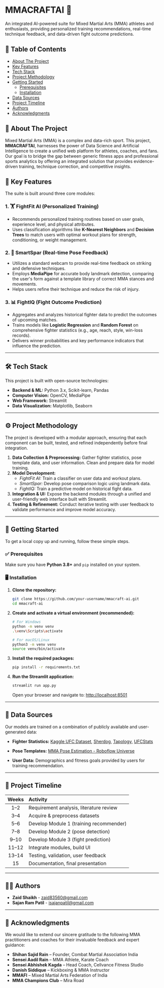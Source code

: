
# MMACRAFTAI 🥊

An integrated AI-powered suite for Mixed Martial Arts (MMA) athletes and enthusiasts, providing personalized training recommendations, real-time technique feedback, and data-driven fight outcome predictions.



## 📑 Table of Contents

- [About The Project](#about-the-project)
- [Key Features](#key-features)
- [Tech Stack](#tech-stack)
- [Project Methodology](#project-methodology)
- [Getting Started](#getting-started)
  - [Prerequisites](#prerequisites)
  - [Installation](#installation)
- [Data Sources](#data-sources)
- [Project Timeline](#project-timeline)
- [Authors](#authors)
- [Acknowledgments](#acknowledgments)



## 🧠 About The Project

Mixed Martial Arts (MMA) is a complex and data-rich sport. This project, **MMACRAFTAI**, harnesses the power of Data Science and Artificial Intelligence to create a unified web platform for athletes, coaches, and fans. Our goal is to bridge the gap between generic fitness apps and professional sports analytics by offering an integrated solution that provides evidence-driven training, technique correction, and competitive insights.




## 🚀 Key Features

The suite is built around three core modules:

### 1. 🏋️ FightFit AI (Personalized Training)
- Recommends personalized training routines based on user goals, experience level, and physical attributes.
- Uses classification algorithms like **K-Nearest Neighbors** and **Decision Trees** to match users with optimal workout plans for strength, conditioning, or weight management.

### 2. 🥋 SmartSpar (Real-time Pose Feedback)
- Utilizes a standard webcam to provide real-time feedback on striking and defensive techniques.
- Employs **MediaPipe** for accurate body landmark detection, comparing the user's form against a template library of correct MMA stances and movements.
- Helps users refine their technique and reduce the risk of injury.

### 3. 📊 FightIQ (Fight Outcome Prediction)
- Aggregates and analyzes historical fighter data to predict the outcomes of upcoming matches.
- Trains models like **Logistic Regression** and **Random Forest** on comprehensive fighter statistics (e.g., age, reach, style, win-loss records).
- Delivers winner probabilities and key performance indicators that influence the prediction.

---

## 🛠️ Tech Stack

This project is built with open-source technologies:

- **Backend & ML:** Python 3.x, Scikit-learn, Pandas  
- **Computer Vision:** OpenCV, MediaPipe  
- **Web Framework:** Streamlit  
- **Data Visualization:** Matplotlib, Seaborn

---

## ⚙️ Project Methodology

The project is developed with a modular approach, ensuring that each component can be built, tested, and refined independently before final integration.

1. **Data Collection & Preprocessing:** Gather fighter statistics, pose template data, and user information. Clean and prepare data for model training.
2. **Model Development:**
   - *FightFit AI:* Train a classifier on user data and workout plans.
   - *SmartSpar:* Develop pose comparison logic using landmark data.
   - *FightIQ:* Train a predictive model on historical fight data.
3. **Integration & UI:** Expose the backend modules through a unified and user-friendly web interface built with Streamlit.
4. **Testing & Refinement:** Conduct iterative testing with user feedback to validate performance and improve model accuracy.

---

## 🧰 Getting Started

To get a local copy up and running, follow these simple steps.

### ✅ Prerequisites

Make sure you have **Python 3.8+** and `pip` installed on your system.

### 🖥️ Installation

1. **Clone the repository:**
   ```sh
   git clone https://github.com/your-username/mmacraft-ai.git
   cd mmacraft-ai
      ```

2. **Create and activate a virtual environment (recommended):**

   ```sh
   # For Windows
   python -m venv venv
   .\venv\Scripts\activate

   # For macOS/Linux
   python3 -m venv venv
   source venv/bin/activate
   ```

3. **Install the required packages:**

   ```sh
   pip install -r requirements.txt
   ```

4. **Run the Streamlit application:**

   ```sh
   streamlit run app.py
   ```

   Open your browser and navigate to: [http://localhost:8501](http://localhost:8501)

---

## 📂 Data Sources

Our models are trained on a combination of publicly available and user-generated data:

* **Fighter Statistics:**
  [Kaggle UFC Dataset](https://www.kaggle.com/datasets/rajeevw/ufcdata),
  [Sherdog](https://www.sherdog.com/), [Tapology](https://www.tapology.com/), [UFCStats](http://www.ufcstats.com/)

* **Pose Templates:**
  [MMA Pose Estimation - Roboflow Universe](https://universe.roboflow.com/mma-pose-estimation)

* **User Data:**
  Demographics and fitness goals provided by users for training recommendation.

---

## 📆 Project Timeline

| Weeks | Activity                                |
| :---: | :-------------------------------------- |
|  1–2  | Requirement analysis, literature review |
|  3–4  | Acquire & preprocess datasets           |
|  5–6  | Develop Module 1 (training recommender) |
|  7–8  | Develop Module 2 (pose detection)       |
|  9–10 | Develop Module 3 (fight prediction)     |
| 11–12 | Integrate modules, build UI             |
| 13–14 | Testing, validation, user feedback      |
|   15  | Documentation, final presentation       |

---

## 👨‍💻 Authors


* **Zaid Shaikh** - [zaid83560@gmail.com](mailto:zaid83560@gmail.com)
* **Sajan Ram Patil** - [isajanpatil@gmail.com](mailto:isajanpatil@gmail.com)

---

## 🙏 Acknowledgments

We would like to extend our sincere gratitude to the following MMA practitioners and coaches for their invaluable feedback and expert guidance:

* **Shihan Sajid Rain** – Founder, Combat Martial Association India
* **Sensei Aadil Rain** – MMA Athlete, Karate Coach
* **Sensei Abhishek Kagda** – Head Coach, Cellvance Fitness Studio
* **Danish Siddique** – Kickboxing & MMA Instructor
* **MMAFI** – Mixed Martial Arts Federation of India
* **MMA Champions Club** – Mira Road


